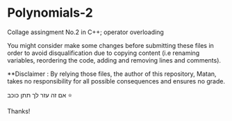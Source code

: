# Polynomials-2
Collage assingment No.2 in C++; operator overloading

You might consider make some changes before submitting these files in order to avoid disqualification due to copying content (i.e renaming variables, reordering the code, adding and removing lines and comments).

**Disclaimer : By relying those files, the author of this repository, Matan, takes no responsibility for all possible consequences and ensures no grade.

אם זה עזר לך תתן כוכב ⭐

Thanks!
